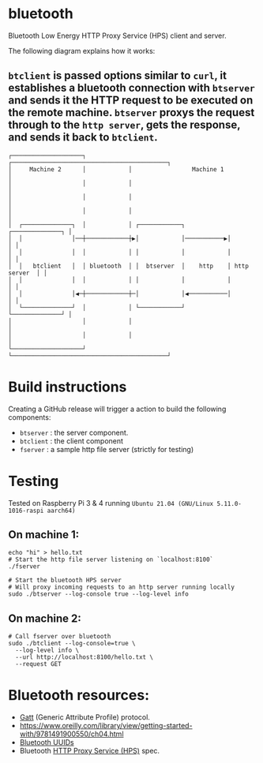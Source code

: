# bluetooth

Bluetooth Low Energy HTTP Proxy Service (HPS) client and server.

The following diagram explains how it works:

`btclient` is passed options similar to `curl`, it establishes a bluetooth connection with `btserver` and sends it the HTTP request to be executed on the remote machine.  `btserver` proxys the request through to the `http server`, gets the response, and sends it back to `btclient`.
-

```
┌────────────────────┐            ┌────────────────────────────────────────────┐
│     Machine 2      │            │                 Machine 1                  │
│                    │            │                                            │
│                    │            │                                            │
│                    │            │                                            │
│  ┌──────────────┐  │            │ ┌────────────┐            ┌──────────────┐ │
│  │              │──┼────────────┼▶│            │───────────▶│              │ │
│  │              │  │            │ │            │            │              │ │
│  │   btclient   │  │ bluetooth  │ │  btserver  │    http    │ http server  │ │
│  │              │  │            │ │            │            │              │ │
│  │              │◀─┼────────────┼─│            │◀───────────│              │ │
│  └──────────────┘  │            │ └────────────┘            └──────────────┘ │
│                    │            │                                            │
│                    │            │                                            │
└────────────────────┘            └────────────────────────────────────────────┘
```

# Build instructions

Creating a GitHub release will trigger a action to build the following components:

- `btserver` : the server component.
- `btclient` : the client component
- `fserver`  : a sample http file server (strictly for testing)


# Testing

Tested on Raspberry Pi 3 & 4 running `Ubuntu 21.04 (GNU/Linux 5.11.0-1016-raspi aarch64)`

## On machine 1:

```
echo "hi" > hello.txt
# Start the http file server listening on `localhost:8100`
./fserver
```

```
# Start the bluetooth HPS server
# Will proxy incoming requests to an http server running locally
sudo ./btserver --log-console true --log-level info
```

## On machine 2:

```
# Call fserver over bluetooth
sudo ./btclient --log-console=true \
  --log-level info \
  --url http://localhost:8100/hello.txt \
  --request GET

```

# Bluetooth resources:

- [Gatt](https://learn.adafruit.com/introduction-to-bluetooth-low-energy/gatt) (Generic Attribute Profile) protocol.
- https://www.oreilly.com/library/view/getting-started-with/9781491900550/ch04.html
- [Bluetooth UUIDs](https://btprodspecificationrefs.blob.core.windows.net/assigned-values/16-bit%20UUID%20Numbers%20Document.pdf)
- Bluetooth [HTTP Proxy Service (HPS)](https://www.bluetooth.org/docman/handlers/downloaddoc.ashx?doc_id=308344) spec.


